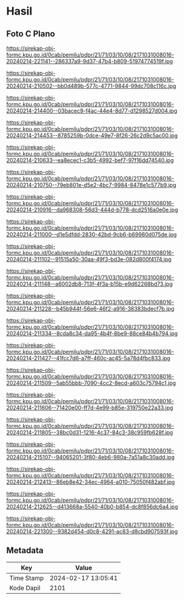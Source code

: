 # Hasil

## Foto C Plano

https://sirekap-obj-formc.kpu.go.id/0cab/pemilu/pdpr/21/71/03/10/08/2171031008016-20240214-221141--286337a9-9d37-47b4-b809-51974774519f.jpg

https://sirekap-obj-formc.kpu.go.id/0cab/pemilu/pdpr/21/71/03/10/08/2171031008016-20240214-210502--bb0d489b-577c-4771-9844-99dc708c116c.jpg

https://sirekap-obj-formc.kpu.go.id/0cab/pemilu/pdpr/21/71/03/10/08/2171031008016-20240214-214400--03bacec9-f4ac-44e4-8d77-d1298527d004.jpg

https://sirekap-obj-formc.kpu.go.id/0cab/pemilu/pdpr/21/71/03/10/08/2171031008016-20240214-214453--8785259b-0dce-49e7-8f26-26c2d9c5ac00.jpg

https://sirekap-obj-formc.kpu.go.id/0cab/pemilu/pdpr/21/71/03/10/08/2171031008016-20240214-210633--ea8ecec1-c3b5-4992-bef7-97f16dd74540.jpg

https://sirekap-obj-formc.kpu.go.id/0cab/pemilu/pdpr/21/71/03/10/08/2171031008016-20240214-210750--79eb801e-d5e2-4bc7-9984-8478e1c577b9.jpg

https://sirekap-obj-formc.kpu.go.id/0cab/pemilu/pdpr/21/71/03/10/08/2171031008016-20240214-210916--da968308-56d3-444d-b778-dcd2516a0e0e.jpg

https://sirekap-obj-formc.kpu.go.id/0cab/pemilu/pdpr/21/71/03/10/08/2171031008016-20240214-211000--d1e5dfdd-2830-42bd-9cb6-b69980d075de.jpg

https://sirekap-obj-formc.kpu.go.id/0cab/pemilu/pdpr/21/71/03/10/08/2171031008016-20240214-211102--91515a50-30aa-49f3-bd3e-082d800f4174.jpg

https://sirekap-obj-formc.kpu.go.id/0cab/pemilu/pdpr/21/71/03/10/08/2171031008016-20240214-211148--a6002db8-713f-4f3a-b15b-e9d62268bd73.jpg

https://sirekap-obj-formc.kpu.go.id/0cab/pemilu/pdpr/21/71/03/10/08/2171031008016-20240214-211228--b45b944f-56e6-46f2-a916-38383bdecf7b.jpg

https://sirekap-obj-formc.kpu.go.id/0cab/pemilu/pdpr/21/71/03/10/08/2171031008016-20240214-211334--8cda8c34-da95-4b4f-8be9-88ce84b4b794.jpg

https://sirekap-obj-formc.kpu.go.id/0cab/pemilu/pdpr/21/71/03/10/08/2171031008016-20240214-211427--41fcc7d6-a7ff-460c-ac45-5a78d4fbc833.jpg

https://sirekap-obj-formc.kpu.go.id/0cab/pemilu/pdpr/21/71/03/10/08/2171031008016-20240214-211509--5ab55bbb-7090-4cc2-8ecd-a603c75794c1.jpg

https://sirekap-obj-formc.kpu.go.id/0cab/pemilu/pdpr/21/71/03/10/08/2171031008016-20240214-211606--71420e00-ff7d-4e99-b85e-319750e22a33.jpg

https://sirekap-obj-formc.kpu.go.id/0cab/pemilu/pdpr/21/71/03/10/08/2171031008016-20240214-211805--38bc0d31-1216-4c37-84c3-38c959fb628f.jpg

https://sirekap-obj-formc.kpu.go.id/0cab/pemilu/pdpr/21/71/03/10/08/2171031008016-20240214-215107--94065201-3f80-4eb6-980a-7a51a8c30add.jpg

https://sirekap-obj-formc.kpu.go.id/0cab/pemilu/pdpr/21/71/03/10/08/2171031008016-20240214-212413--86eb8e42-34ec-4964-a010-75050f482abf.jpg

https://sirekap-obj-formc.kpu.go.id/0cab/pemilu/pdpr/21/71/03/10/08/2171031008016-20240214-212625--d413668a-5540-40b0-b854-dc8f856dc6a4.jpg

https://sirekap-obj-formc.kpu.go.id/0cab/pemilu/pdpr/21/71/03/10/08/2171031008016-20240214-221300--9382d454-d0c8-4291-ac83-d8cbd907593f.jpg


## Metadata

| Key        | Value               |
| ---------- | ------------------- |
| Time Stamp | 2024-02-17 13:05:41 |
| Kode Dapil | 2101                |



